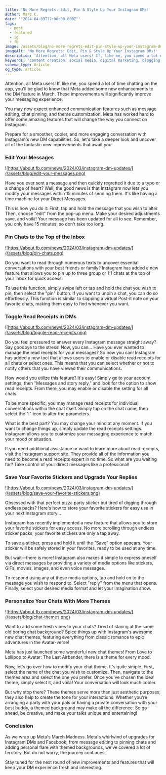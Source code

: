 ```yaml
---
title: 'No More Regrets: Edit, Pin & Style Up Your Instagram DMs!'
author: Marc C.
date: '"2024-04-09T12:00:00.000Z"'
tags:
  - post
  - featured
  - ig
  - fb
image: /assets/blog/no-more-regrets-edit-pin-style-up-your-instagram-dms-.png
imageAlt: 'No More Regrets: Edit, Pin & Style Up Your Instagram DMs!'
description: 'Attention, all Meta users! If, like me, you spend a lot of time chatting on the app, you''ll be glad to know that Meta added some new enhancements to the...'
keywords: 'content creation, social media, digital marketing, blogging, SEO, content strategy, social media marketing, online marketing'
schema_type: Article
og_type: article
---
```

Attention, all Meta users! If, like me, you spend a lot of time chatting on the app, you'll be glad to know that Meta added some new enhancements to the DM feature in March. These improvements will significantly improve your messaging experience. 





You may now expect enhanced communication features such as message editing, chat pinning, and theme customization. Meta has worked hard to offer some amazing features that will change the way you connect on Instagram. 





Prepare for a smoother, cooler, and more engaging conversation with Instagram's new DM capabilities. So, let's take a deeper look and uncover all of the fantastic new improvements that await you!

















   

### Edit Your Messages

![https://about.fb.com/news/2024/03/instagram-dm-updates/](/assets/blog/edit-your-messages.png)

Have you ever sent a message and then quickly regretted it due to a typo or a change of heart? Well, the good news is that Instagram now lets you modify your messages within 15 minutes of sending them. It's like having a time machine for your Direct Messages.



This is how you do it: First, tap and hold the message that you wish to alter. Then, choose "edit" from the pop-up menu. Make your desired adjustments save, and voilà! Your message has been updated for all to see. Remember, you only have 15 minutes, so don't take too long.













### Pin Chats to the Top of the Inbox

![https://about.fb.com/news/2024/03/instagram-dm-updates/](/assets/blog/pin-chats.png)

Do you want to read through numerous texts to uncover essential conversations with your best friends or family? Instagram has added a new feature that allows you to pin up to three group or 1:1 chats at the top of your inbox for quick access.





To use this function, simply swipe left or tap and hold the chat you wish to pin, then select the "pin" button. If you want to unpin a chat, you can do so effortlessly. This function is similar to slapping a virtual Post-it note on your favorite chats, making them easy to find whenever you want. 













### Toggle Read Receipts in DMs

![https://about.fb.com/news/2024/03/instagram-dm-updates/](/assets/blog/toggle-read-receipts.png)

Do you feel pressured to answer every Instagram message straight away? Say goodbye to the stress! Now, you can... Have you ever wanted to manage the read receipts for your messages? So now you can! Instagram has added a new tool that allows users to enable or disable read receipts for all chats or select ones. This means that you can select whether or not to notify others that you have viewed their communications.



How would you utilize this feature? It's easy! Simply go to your account settings, then "Messages and story reply," and look for the option to show read receipts. From there, you may enable or disable the setting for all chats.



To be more specific, you may manage read receipts for individual conversations within the chat itself. Simply tap on the chat name, then select the "i" icon to alter the parameters.



What is the best part? You may change your mind at any moment. If you want to change things up, simply update the read receipts settings. Instagram allows you to customize your messaging experience to match your mood or situation.



If you need additional assistance or want to learn more about read receipts, visit the Instagram support site. They provide all of the information you need to become a read receipts expert in no time. So what are you waiting for? Take control of your direct messages like a professional!







### Save Your Favorite Stickers and Upgrade Your Replies

![https://about.fb.com/news/2024/03/instagram-dm-updates/](/assets/blog/save-your-favorite-stickers.png)

Obsessed with that perfect pizza party sticker but tired of digging through endless packs? Here's how to store your favorite stickers for easy use in your next Instagram story...





Instagram has recently implemented a new feature that allows you to store your favorite stickers for easy access. No more scrolling through endless sticker packs; your favorite stickers are only a tap away.





To save a sticker, press and hold it until the "Save" option appears. Your sticker will be safely stored in your favorites, ready to be used at any time.





But wait—there is more! Instagram also makes it simple to express oneself via direct messages by providing a variety of media options like stickers, GIFs, movies, images, and even voice messages.





To respond using any of these media options, tap and hold on to the message you wish to respond to. Select "reply" from the menu that opens. Finally, select your desired media format and let your imagination show.

























### Personalize Your Chats With More Themes



![https://about.fb.com/news/2024/03/instagram-dm-updates/](/assets/blog/chat-themes.png)

Want to add some fresh vibes to your chats? Tired of staring at the same old boring chat background? Spice things up with Instagram's awesome new chat themes, featuring everything from classic romance to epic adventures in the Avatar-verse!





Meta has just launched some wonderful new chat themes! From Love to Lollipop to Avatar: The Last Airbender, there is a theme for every mood.





Now, let's go over how to modify your chat theme. It's quite simple. First, select the name of the chat you wish to customize. Then, navigate to the themes area and select the one you prefer. Once you've chosen the ideal theme, simply select it, and voilà! Your conversation will look much cooler.





But why stop there? These themes serve more than just aesthetic purposes; they also help to create the tone for your interactions. Whether you're arranging a party with your pals or having a private conversation with your best buddy, a themed background may make all the difference. So go ahead, be creative, and make your talks unique and entertaining!















   

### Conclusion

As we wrap up Meta's March Madness. Meta's whirlwind of upgrades for Instagram DMs and Facebook; from message editing to pinning chats and adding personal flare with themed backgrounds, we've covered a lot of territory. But do not worry, the journey continues.





Stay tuned for the next round of new improvements and features that will keep your DM experience fresh and interesting.
